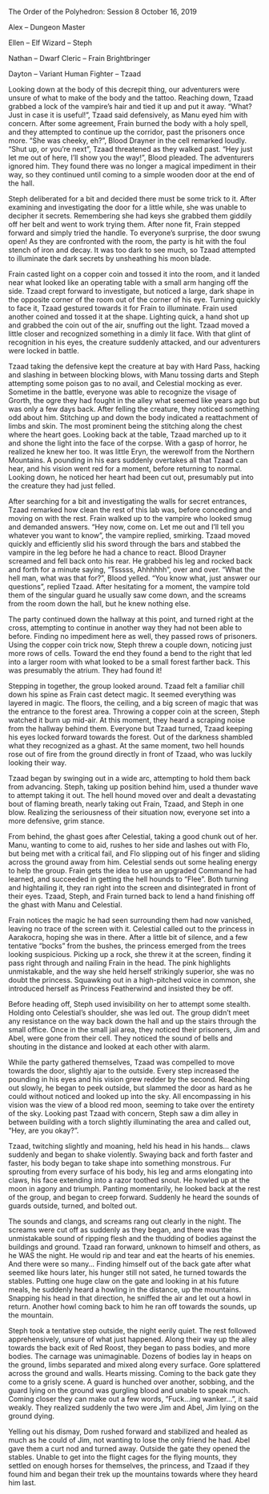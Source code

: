 The Order of the Polyhedron: Session 8 October 16, 2019

Alex – Dungeon Master

Ellen – Elf Wizard – Steph

Nathan – Dwarf Cleric – Frain Brightbringer

Dayton – Variant Human Fighter – Tzaad

Looking down at the body of this decrepit thing, our adventurers were unsure of what to make of the body and the tattoo. Reaching down, Tzaad grabbed a lock of the vampire’s hair and tied it up and put it away. “What? Just in case it is useful!”, Tzaad said defensively, as Manu eyed him with concern. After some agreement, Frain burned the body with a holy spell, and they attempted to continue up the corridor, past the prisoners once more. “She was cheeky, eh?”, Blood Drayner in the cell remarked loudly. “Shut up, or you’re next”, Tzaad threatened as they walked past. “Hey just let me out of here, I’ll show you the way!”, Blood pleaded. The adventurers ignored him.  They found there was no longer a magical impediment in their way, so they continued until coming to a simple wooden door at the end of the hall.

Steph deliberated for a bit and decided there must be some trick to it. After examining and investigating the door for a little while, she was unable to decipher it secrets. Remembering she had keys she grabbed them giddily off her belt and went to work trying them. After none fit, Frain stepped forward and simply tried the handle. To everyone’s surprise, the door swung open! As they are confronted with the room, the party is hit with the foul stench of iron and decay. It was too dark to see much, so Tzaad attempted to illuminate the dark secrets by unsheathing his moon blade.

Frain casted light on a copper coin and tossed it into the room, and it landed near what looked like an operating table with a small arm hanging off the side. Tzaad crept forward to investigate, but noticed a large, dark shape in the opposite corner of the room out of the corner of his eye. Turning quickly to face it, Tzaad gestured towards it for Frain to illuminate. Frain used another coined and tossed it at the shape. Lighting quick, a hand shot up and grabbed the coin out of the air, snuffing out the light. Tzaad moved a little closer and recognized something in a dimly lit face. With that glint of recognition in his eyes, the creature suddenly attacked, and our adventurers were locked in battle.

Tzaad taking the defensive kept the creature at bay with Hard Pass, hacking and slashing in between blocking blows, with Manu tossing darts and Steph attempting some poison gas to no avail, and Celestial mocking as ever. Sometime in the battle, everyone was able to recognize the visage of Grorth, the ogre they had fought in the alley what seemed like years ago but was only a few days back. After felling the creature, they noticed something odd about him. Stitching up and down the body indicated a reattachment of limbs and skin. The most prominent being the stitching along the chest where the heart goes. Looking back at the table, Tzaad marched up to it and shone the light into the face of the corpse. With a gasp of horror, he realized he knew her too. It was little Eryn, the werewolf from the Northern Mountains. A pounding in his ears suddenly overtakes all that Tzaad can hear, and his vision went red for a moment, before returning to normal.  Looking down, he noticed her heart had been cut out, presumably put into the creature they had just felled. 

After searching for a bit and investigating the walls for secret entrances, Tzaad remarked how clean the rest of this lab was, before conceding and moving on with the rest. Frain walked up to the vampire who looked smug and demanded answers. “Hey now, come on. Let me out and I’ll tell you whatever you want to know”, the vampire replied, smirking. Tzaad moved quickly and efficiently slid his sword through the bars and stabbed the vampire in the leg before he had a chance to react. Blood Drayner screamed and fell back onto his rear. He grabbed his leg and rocked back and forth for a minute saying, “Tsssss, Ahhhhhh”, over and over. “What the hell man, what was that for?”, Blood yelled. “You know what, just answer our questions”, replied Tzaad. After hesitating for a moment, the vampire told them of the singular guard he usually saw come down, and the screams from the room down the hall, but he knew nothing else. 

The party continued down the hallway at this point, and turned right at the cross, attempting to continue in another way they had not been able to before. Finding no impediment here as well, they passed rows of prisoners. Using the copper coin trick now, Steph threw a couple down, noticing just more rows of cells. Toward the end they found a bend to the right that led into a larger room with what looked to be a small forest farther back. This was presumably the atrium. They had found it! 

Stepping in together, the group looked around. Tzaad felt a familiar chill down his spine as Frain cast detect magic. It seemed everything was layered in magic. The floors, the ceiling, and a big screen of magic that was the entrance to the forest area. Throwing a copper coin at the screen, Steph watched it burn up mid-air. At this moment, they heard a scraping noise from the hallway behind them. Everyone but Tzaad turned, Tzaad keeping his eyes locked forward towards the forest. Out of the darkness shambled what they recognized as a ghast. At the same moment, two hell hounds rose out of fire from the ground directly in front of Tzaad, who was luckily looking their way. 

Tzaad began by swinging out in a wide arc, attempting to hold them back from advancing. Steph, taking up position behind him, used a thunder wave to attempt taking it out. The hell hound moved over and dealt a devastating bout of flaming breath, nearly taking out Frain, Tzaad, and Steph in one blow. Realizing the seriousness of their situation now, everyone set into a more defensive, grim stance.

From behind, the ghast goes after Celestial, taking a good chunk out of her. Manu, wanting to come to aid, rushes to her side and lashes out with Flo, but being met with a critical fail, and Flo slipping out of his finger and sliding across the ground away from him. Celestial sends out some healing energy to help the group. Frain gets the idea to use an upgraded Command he had learned, and succeeded in getting the hell hounds to “Flee”. Both turning and hightailing it, they ran right into the screen and disintegrated in front of their eyes. Tzaad, Steph, and Frain turned back to lend a hand finishing off the ghast with Manu and Celestial.

Frain notices the magic he had seen surrounding them had now vanished, leaving no trace of the screen with it. Celestial called out to the princess in Aarakocra, hoping she was in there. After a little bit of silence, and a few tentative “bocks” from the bushes, the princess emerged from the trees looking suspicious. Picking up a rock, she threw it at the screen, finding it pass right through and nailing Frain in the head.  The pink highlights unmistakable, and the way she held herself strikingly superior, she was no doubt the princess. Squawking out in a high-pitched voice in common, she introduced herself as Princess Featherwind and insisted they be off. 

Before heading off, Steph used invisibility on her to attempt some stealth. Holding onto Celestial’s shoulder, she was led out. The group didn’t meet any resistance on the way back down the hall and up the stairs through the small office. Once in the small jail area, they noticed their prisoners, Jim and Abel, were gone from their cell. They noticed the sound of bells and shouting in the distance and looked at each other with alarm.  

While the party gathered themselves, Tzaad was compelled to move towards the door, slightly ajar to the outside. Every step increased the pounding in his eyes and his vision grew redder by the second. Reaching out slowly, he began to peek outside, but slammed the door as hard as he could without noticed and looked up into the sky. All encompassing in his vision was the view of a blood red moon, seeming to take over the entirety of the sky.  Looking past Tzaad with concern, Steph saw a dim alley in between building with a torch slightly illuminating the area and called out, “Hey, are you okay?”.

Tzaad, twitching slightly and moaning, held his head in his hands… claws suddenly and began to shake violently. Swaying back and forth faster and faster, his body began to take shape into something monstrous. Fur sprouting from every surface of his body, his leg and arms elongating into claws, his face extending into a razor toothed snout. He howled up at the moon in agony and triumph. Panting momentarily, he looked back at the rest of the group, and began to creep forward. Suddenly he heard the sounds of guards outside, turned, and bolted out.  

The sounds and clangs, and screams rang out clearly in the night. The screams were cut off as suddenly as they began, and there was the unmistakable sound of ripping flesh and the thudding of bodies against the buildings and ground. Tzaad ran forward, unknown to himself and others, as he WAS the night. He would rip and tear and eat the hearts of his enemies. And there were so many… Finding himself out of the back gate after what seemed like hours later, his hunger still not sated, he turned towards the stables. Putting one huge claw on the gate and looking in at his future meals, he suddenly heard a howling in the distance, up the mountains. Snapping his head in that direction, he sniffed the air and let out a howl in return. Another howl coming back to him he ran off towards the sounds, up the mountain.

Steph took a tentative step outside, the night eerily quiet. The rest followed apprehensively, unsure of what just happened. Along their way up the alley towards the back exit of Red Roost, they began to pass bodies, and more bodies. The carnage was unimaginable. Dozens of bodies lay in heaps on the ground, limbs separated and mixed along every surface. Gore splattered across the ground and walls. Hearts missing. Coming to the back gate they come to a grisly scene. A guard is hunched over another, sobbing, and the guard lying on the ground was gurgling blood and unable to speak much. Coming closer they can make out a few words, “Fuck…ing wanker…”, it said weakly. They realized suddenly the two were Jim and Abel, Jim lying on the ground dying.

Yelling out his dismay, Dom rushed forward and stabilized and healed as much as he could of Jim, not wanting to lose the only friend he had. Abel gave them a curt nod and turned away. Outside the gate they opened the stables. Unable to get into the flight cages for the flying mounts, they settled on enough horses for themselves, the princess, and Tzaad if they found him and began their trek up the mountains towards where they heard him last.
